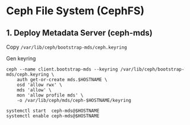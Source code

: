 Ceph File System (CephFS)
=========================

## 1. Deploy Metadata Server (ceph-mds)

Copy `/var/lib/ceph/bootstrap-mds/ceph.keyring`

Gen keyring
```
ceph --name client.bootstrap-mds --keyring /var/lib/ceph/bootstrap-mds/ceph.keyring \
    auth get-or-create mds.$HOSTNAME \
    osd 'allow rwx' \
    mds 'allow' \
    mon 'allow profile mds' \
    -o /var/lib/ceph/mds/ceph-$HOSTNAME/keyring
```

```
systemctl start  ceph-mds@$HOSTNAME
systemctl enable ceph-mds@$HOSTNAME
```
